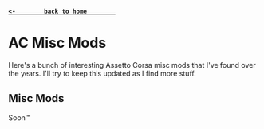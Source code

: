 **[`<-        back to home        `](README.md)**
# AC Misc Mods
Here's a bunch of interesting Assetto Corsa misc mods that I've found over the years. I'll try to keep this updated as I find more stuff.

## Misc Mods
Soon™